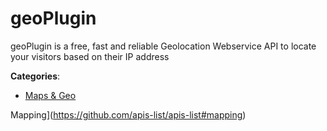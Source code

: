 # geoPlugin


geoPlugin is a free, fast and reliable Geolocation Webservice API to locate your visitors based on their IP address



**Categories**:
- [Maps & Geo](https://github.com/apis-list/apis-list#maps-and-geo)



Mapping](https://github.com/apis-list/apis-list#mapping)






